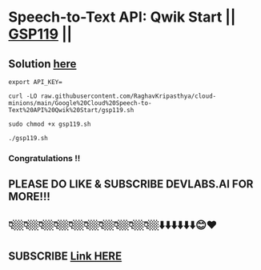 # Speech-to-Text API: Qwik Start || [GSP119](https://www.cloudskillsboost.google/focuses/588?parent=catalog) ||

## Solution [here](https://youtu.be/UCMedEs_joU)
```
export API_KEY=
```
```
curl -LO raw.githubusercontent.com/RaghavKripasthya/cloud-minions/main/Google%20Cloud%20Speech-to-Text%20API%20Qwik%20Start/gsp119.sh

sudo chmod +x gsp119.sh

./gsp119.sh
```

### Congratulations !!
## PLEASE DO LIKE & SUBSCRIBE DEVLABS.AI FOR MORE!!!
## 👇🏼👇🏼👇🏼👇🏼👇🏼👇🏼👇🏼👇🏼👇🏼👇🏼⬇️⬇️⬇️⬇️⬇️⬇️😊❤️
## SUBSCRIBE [Link HERE](https://www.youtube.com/channel/UCVFPYmP2CZvVmICxw7YHT8A)

